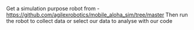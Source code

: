 Get a simulation purpose robot from - https://github.com/agilexrobotics/mobile_aloha_sim/tree/master
Then run the robot to collect data or select our data to analyse with our code
